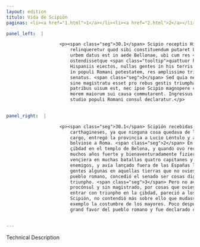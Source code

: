 ```yaml
---
layout: edition
titulo: Vida de Scipión
paginas: <li><a href="1.html">1</a></li><li><a href="2.html">2</a></li><li><a href="3.html">3</a></li><li><a href="4.html">4</a></li><li><a href="5.html">5</a></li><li><a href="6.html">6</a></li><li><a href="7.html">7</a></li><li><a href="8.html">8</a></li><li><a href="9.html">9</a></li><li><a href="10.html">10</a></li><li><a href="11.html">11</a></li><li><a href="12.html">12</a></li><li><a href="13.html">13</a></li><li><a href="14.html">14</a></li><li><a href="15.html">15</a></li><li><a href="16.html">16</a></li><li><a href="17.html">17</a></li><li><a href="18.html">18</a></li><li><a href="19.html">19</a></li><li><a href="20.html">20</a></li><li><a href="21.html">21</a></li><li><a href="22.html">22</a></li><li><a href="23.html">23</a></li><li><a href="24.html">24</a></li><li><a href="25.html">25</a></li><li><a href="26.html">26</a></li><li><a href="27.html">27</a></li><li><a href="28.html">28</a></li><li><a href="29.html">29</a></li><li><a href="30.html">30</a></li><li><a href="31.html">31</a></li><li><a href="32.html">32</a></li><li><a href="33.html">33</a></li><li><a href="34.html">34</a></li><li><a href="35.html">35</a></li><li><a href="36.html">36</a></li><li><a href="37.html">37</a></li><li><a href="38.html">38</a></li><li><a href="39.html">39</a></li><li><a href="40.html">40</a></li><li><a href="41.html">41</a></li><li><a href="42.html">42</a></li><li><a href="43.html">43</a></li><li><a href="44.html">44</a></li><li><a href="45.html">45</a></li><li><a href="46.html">46</a></li><li><a href="47.html">47</a></li><li><a href="48.html">48</a></li><li><a href="49.html">49</a></li><li><a href="50.html">50</a></li><li><a href="51.html">51</a></li><li><a href="52.html">52</a></li><li><a href="53.html">53</a></li><li><a href="54.html">54</a></li><li><a href="55.html">55</a></li><li><a href="56.html">56</a></li><li><a href="57.html">57</a></li><li><a href="58.html">58</a></li><li><a href="59.html">59</a></li><li><a href="60.html">60</a></li><li><a href="61.html">61</a></li><li><a href="62.html">62</a></li><li><a href="63.html">63</a></li><li><a href="64.html">64</a></li><li><a href="65.html">65</a></li><li><a href="66.html">66</a></li><li><a href="67.html">67</a></li><li><a href="68.html">68</a></li><li><a href="69.html">69</a></li><li><a href="70.html">70</a></li><li><a href="71.html">71</a></li><li><a href="72.html">72</a></li><li><a href="73.html">73</a></li><li><a href="74.html">74</a></li>

panel_left:  |

                    <p><span class="seg">30.1</span> Scipio receptis Hispaniis, pulsis Carthaginensibus, cum nihil
                        relinqueretur quod sibi constituendum putaret L. Lentulo et Manlio <span class="tooltip">Accidio<span class="tooltiptext">Accidino #E #F #M #N #P #R #S #U #W #r #s </span></span> prouincia tradita Romam rediit. <span class="seg">2</span> Venienti senatus extra
                        urbem datus est in aede Bellonae, ubi cum res <span class="tooltip">a se<span class="tooltiptext">ab se #F #P #R #S #U #W </span></span> per multos annos fortiter foeliciterque gestas exposuisset,
                        ostendissetque <span class="tooltip">quattuor hostium duces<span class="tooltiptext"><span class="del"><i>om. </i></span> #F #N #P #R #S #W </span></span>, quattuor exercitus multis praeliis a se uictos, Carthaginenses ex
                        Hispaniis eiectos, nullas gentes in his terris relictas, quae non uenissent
                        in populi Romani potestatem, res amplissimo triumpho dignas esse censebat
                        senatus. <span class="seg">3</span> Sed quia nemini adhuc contigerat, ut cum proconsul et
                        sine magistratu esset pro rebus gestis triumphanti inuehi liceret urbem, nec
                        patribus uisum est, nec ipse Scipio magnopere contendit, ut nouo exemplo
                        morem maiorum sui causa commutarent. Ingressus urbem paulopost ingenti
                        studio populi Romani consul declaratur.</p>
                

panel_right:  |

                    <p><span class="seg">30.1</span> Scipión recebidas las Españas y lançados fuera d'ellas los
                        carthagineses, ya que ninguna cosa quedava de lo que pensasse ser a su
                        cargo, entregó la provincia a Lucio Léntulo y a Manlio Accidio [186r,a] y
                        bolviose a Roma. <span class="seg">2</span> En veniendo, fuele el senado a oýr fuera de la
                        çibdad en el templo de Belona, y quando ovo recontado las cosas que por
                        muchos años fuerte y bienaventuradamente fiziera, y ovo mostrado cómo
                        vençiera en muchas batallas quatro capitanes y quatro exércitos de los
                        enemigos, y avía lançado fuera de las Españas los carthagineses sin quedar
                        gentes algunas en aquellas tierras que no oviessen ya venido en poder del
                        pueblo romano, concedió el senado ser cosas dignas de muy extendido
                        triunpho. <span class="seg">3</span> Pero no aviendo aún contecido a alguno que si fuesse
                        procónsul y sin magistrado, por cosas que oviesse fecho, le fuesse lícito
                        entrar con triunpho en la çibdad, pareció a los padres y aun el mesmo
                        Scipión, no contendió más sobre ello que mudassen por su causa en nuevo
                        exemplo la costumbre de los mayores. Poco después entró en Roma con muy
                        grand favor del pueblo romano y fue declarado cónsul.</p>
                

---
```


Technical Description 